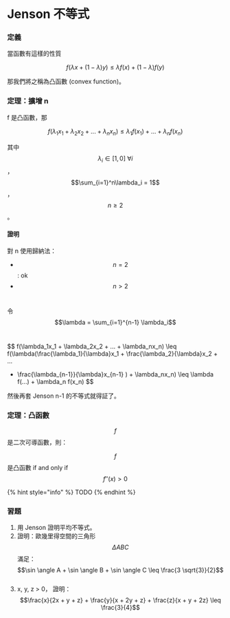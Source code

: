 # Jenson 不等式

### 定義

當函數有這樣的性質

$$
f(\lambda x + (1-\lambda)y) \leq \lambda f(x) + (1-\lambda)f(y)
$$

​那我們將之稱為凸函數 (convex function)。

### 定理：擴增 n&#x20;

f 是凸函數，那

$$
f(\lambda_1x_1 + \lambda_2x_2 + ... + \lambda_nx_n) \leq \lambda_1f(x_1) + ... + \lambda_nf(x_n)
$$

​其中 $$\lambda_i \in [1, 0] \ \forall i$$​，$$\sum_{i=1}^n\lambda_i = 1$$​， $$n \geq 2$$。

#### 證明

對 n 使用歸納法：

* $$n=2$$​: ok
* $$n > 2$$​

令 $$\lambda = \sum_{i=1}^{n-1} \lambda_i$$​

$$
f(\lambda_1x_1 + \lambda_2x_2 + ... + \lambda_nx_n) \leq
f(\lambda(\frac{\lambda_1}{\lambda}x_1 + \frac{\lambda_2}{\lambda}x_2 + ...
 + \frac{\lambda_{n-1}}{\lambda}x_{n-1}
) + \lambda_nx_n) \leq \lambda f(...) + \lambda_n f(x_n)
$$

​然後再套 Jenson n-1 的不等式就得証了。

### 定理：凸函數

$$f$$​是二次可導函數，則：

$$f$$​是凸函數 if and only if $$f''(x) > 0$$

{% hint style="info" %}
TODO
{% endhint %}

### 習題

1. 用 Jenson 證明平均不等式。
2. 證明：歐幾里得空間的三角形 $$\Delta ABC$$​ 滿足：$$\sin \angle A + \sin \angle B + \sin \angle C \leq \frac{3 \sqrt{3}}{2}$$​
3. x, y, z > 0， 證明：$$\frac{x}{2x + y + z} + \frac{y}{x + 2y + z} + \frac{z}{x + y + 2z} \leq \frac{3}{4}$$

